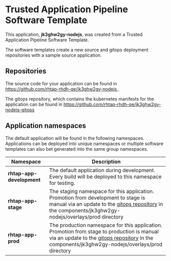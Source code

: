 # Trusted Application Pipeline Software Template

This application, **jk3ghw2gy-nodejs**, was created from a Trusted Application Pipeline Software Template.

The software templates create a new source and gitops deployment repositories with a sample source application. 

## Repositories

The source code for your application can be found in [https://github.com/rhtap-rhdh-qe/jk3ghw2gy-nodejs ](https://github.com/rhtap-rhdh-qe/jk3ghw2gy-nodejs ).
 
The gitops repository, which contains the kubernetes manifests for the application can be found in 
[https://github.com/rhtap-rhdh-qe/jk3ghw2gy-nodejs-gitops ](https://github.com/rhtap-rhdh-qe/jk3ghw2gy-nodejs-gitops ) 

## Application namespaces 

The default application will be found in the following namespaces. Applications can be deployed into unique namespaces or multiple software templates can also bet generated into the same group namespaces.  

|  Namespace   |  Description   |  
| -------- | -------- |   
| **rhtap-app-development** | The default application during development. Every build will be deployed to this namespace for testing. | 
| **rhtap-app-stage** | The staging namespace for this application. Promotion from development to stage is manual via an update to the [gitops repository](https://github.com/rhtap-rhdh-qe/jk3ghw2gy-nodejs-gitops ) in the components/jk3ghw2gy-nodejs/overlays/prod directory |  
| **rhtap-app-prod** | The production namespace for this application. Promotion from stage to production is manual via an update to the [gitops repository](https://github.com/rhtap-rhdh-qe/jk3ghw2gy-nodejs-gitops ) in the components/jk3ghw2gy-nodejs/overlays/prod directory | 